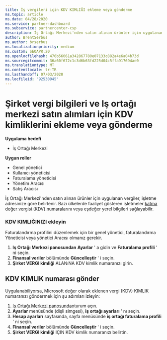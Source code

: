 ```yaml
---
title: İş vergileri için KDV KIMLIĞI ekleme veya gönderme
ms.topic: article
ms.date: 04/28/2020
ms.service: partner-dashboard
ms.subservice: partnercenter-csp
description: İş Ortağı Merkezi'nden satın alınan ürünler için uygulanan vergiler, işletme adresinize göre belirlenir. Bazı ülkelerde bulunan işletmeler, KDV numarasını veya yerel eşdeğerini sağlayabilir.
author: BrentSerbus
ms.author: brserbus
ms.localizationpriority: medium
ms.custom: SEOAPR.20
ms.openlocfilehash: 476b56061a342867780e07133c882a4e6a04b73d
ms.sourcegitcommit: 36a60f672c1c3d6b63fd225d04c5ffa917694ae0
ms.translationtype: MT
ms.contentlocale: tr-TR
ms.lasthandoff: 07/03/2020
ms.locfileid: "92530945"
---
```

# <a name="company-tax-information-and-how-to-add-or-submit-vat-ids-for-partner-center-purchases"></a>Şirket vergi bilgileri ve Iş ortağı merkezi satın alımları için KDV kimliklerini ekleme veya gönderme

**Uygulama hedefi**

- İş Ortağı Merkezi

**Uygun roller**
-   Genel yönetici
-   Kullanıcı yöneticisi
-   Faturalama yöneticisi
-   Yönetim Aracısı
-   Satış Aracısı

İş Ortağı Merkezi'nden satın alınan ürünler için uygulanan vergiler, işletme adresinize göre belirlenir. Bazı ülkelerde faaliyet gösteren işletmeler [katma değer vergisi (KDV) numaralarını](#submit-vat-id-number) veya eşdeğer yerel bilgileri sağlayabilir.

### <a name="add-your-vat-id"></a>KDV KIMLIĞINIZI ekleyin

Faturalandırma profilini düzenlemek için bir genel yönetici, faturalandırma Yöneticisi veya yönetici Aracısı olmanız gerekir.

1.  **Iş Ortağı Merkezi panosundan** **Ayarlar** ' a gidin ve **Faturalama profili** ' ni seçin.
2.  **Finansal veriler** bölümünde **Güncelleştir** ' i seçin.
3.  **Şirket VERGI kimliği** ALANıNA KDV kimlik numaranızı girin.

## <a name="submit-vat-id-number"></a>KDV KIMLIK numarası gönder

Uygulanabiliyorsa, Microsoft değer olarak eklenen vergi (KDV) KIMLIK numaranızı göndermek için şu adımları izleyin:

1. [Iş Ortağı Merkezi panosunda](https://partner.microsoft.com/dashboard/)oturum açın.
2. **Ayarlar** menüsünde (dişli simgesi), **iş ortağı ayarları** ' nı seçin.
3. **Hesap ayarları** sayfasında, sayfa menüsünde **iş ortağı faturalama profili** ' ni seçin.
4. **Finansal veriler** bölümünde **Güncelleştir** ' i seçin.
5. **Şirket VERGI kimliği** IÇIN KDV kimlik numaranızı belirtin.
